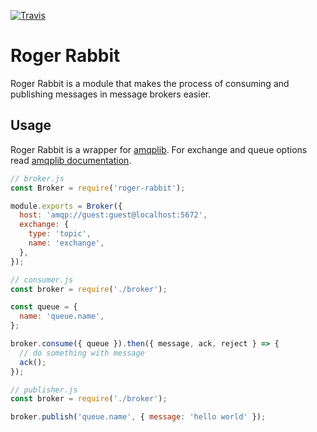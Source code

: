 [![Travis](https://img.shields.io/travis/ignicaodigitalbr/roger-rabbit.svg?style=flat-square)](https://travis-ci.org/ignicaodigitalbr/roget-rabbit/builds)

# Roger Rabbit

Roger Rabbit is a module that makes the process of consuming and publishing messages in message brokers easier.

## Usage

Roger Rabbit is a wrapper for [amqplib](https://www.squaremobius.net/amqp.node/). For exchange and queue options read [amqplib documentation](https://www.squaremobius.net/amqp.node/channel_api.html).

```javascript
// broker.js
const Broker = require('roger-rabbit');

module.exports = Broker({
  host: 'amqp://guest:guest@localhost:5672',
  exchange: {
    type: 'topic',
    name: 'exchange',
  },
});

// consumer.js
const broker = require('./broker');

const queue = {
  name: 'queue.name',
};

broker.consume({ queue }).then({ message, ack, reject } => {
  // do something with message
  ack();
});

// publisher.js
const broker = require('./broker');

broker.publish('queue.name', { message: 'hello world' });
```

